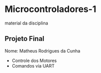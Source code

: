# Microcontroladores-1
material da disciplina


## Projeto Final

Nome: Matheus Rodrigues da Cunha

* Controle dos Motores
* Comandos via UART
